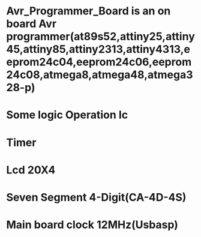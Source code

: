 # Avr_Programmer_Board is an on board Avr programmer(at89s52,attiny25,attiny45,attiny85,attiny2313,attiny4313,eeprom24c04,eeprom24c06,eeprom24c08,atmega8,atmega48,atmega328-p) 
# Some logic Operation Ic   
# Timer   
# Lcd 20X4 
# Seven Segment 4-Digit(CA-4D-4S)
# Main board clock 12MHz(Usbasp)
 
      
 
